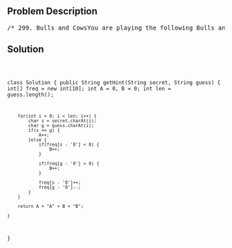 <!--
<style>
  body { font-family: Arial, sans-serif; }
  .container { max-width: 700px; margin: 0 auto; padding: 10px; }
  .comment-block { background-color: #f9f9f9; padding: 10px; border-left: 5px solid #ccc; overflow-wrap: break-word; white-space: pre-wrap; }
  .code-block { background-color: #f4f4f4; padding: 10px; border: 1px solid #ddd; overflow-wrap: break-word; white-space: pre-wrap; }
</style>
-->

<div class='container'>
<h2>Problem Description</h2>
<div class='comment-block'>
<pre>
/* 299. Bulls and CowsYou are playing the following Bulls and Cows game with your friend:You write down a number and ask your friend to guess what the number is.Each time your friend makes a guess, you provide a hint that indicateshow many digits in said guess match your secret number exactly in both digitand position (called "bulls") and how many digits match the secret number butlocate in the wrong position (called "cows"). Your friend will use successiveguesses and hints to eventually derive the secret number.Write a function to return a hint according to the secret number and friend's guess,use A to indicate the bulls and B to indicate the cows.Please note that both secret number and friend's guess may contain duplicate digits.Example 1:Input: secret = "1807", guess = "7810"Output: "1A3B"Explanation: 1 bull and 3 cows. The bull is 8, the cows are 0, 1 and 7.Example 2:Input: secret = "1123", guess = "0111"Output: "1A1B"Explanation: The 1st 1 in friend's guess is a bull, the 2nd or 3rd 1 is a cow.Note: You may assume that the secret number and your friend's guess only contain digits,and their lengths are always equal.*/</pre>
</div>

<h2>Solution</h2>
<div class='code-block'>
<pre><code class='language-java'>

class Solution {
    public String getHint(String secret, String guess) {
        int[] freq = new int[10];
        int A = 0, B = 0;
        int len = guess.length();
        
        for(int i = 0; i < len; i++) {
            char s = secret.charAt(i);
            char g = guess.charAt(i);
            if(s == g) {
                A++;
            }else {
                if(freq[s - '0'] < 0) {
                    B++;
                }
                
                if(freq[g - '0'] > 0) {
                    B++;
                }
                
                freq[s - '0']++;
                freq[g - '0']--;
            }
        }
        
        return A + "A" + B + "B";
        
    }
}</code></pre>
</div>
</div>
